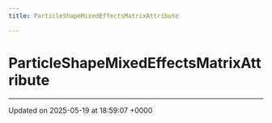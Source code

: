```yaml
---
title: ParticleShapeMixedEffectsMatrixAttribute

---
```


# ParticleShapeMixedEffectsMatrixAttribute





-------------------------------

Updated on 2025-05-19 at 18:59:07 +0000